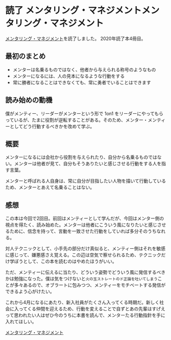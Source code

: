 # 読了 メンタリング・マネジメントメンタリング・マネジメント

[メンタリング・マネジメント](https://amzn.to/33rBK04)を読了しました。
2020年読了本4冊目。
	
## 最初のまとめ

* メンターは名乗るものではなく、他者から与えられる称号のようなもの
* メンターになるには、人の見本になるような行動をする
* 常に勝者になることはできなくても、常に勇者でいることはできます

## 読み始めの動機

僕がメンティー、リーダーがメンターという形で 1on1 をリーダーにやってもらっているが、たまに役割が逆転することがある。そのため、メンター・メンティーとしてどう行動するべきかを改めて学ぶ。

## 概要

メンターになるには会社から役割を与えられたり、自分から名乗るものではない。メンターは他者が見て、自分もそうありたいと感じさせる行動をする人を指す言葉。

メンターと呼ばれる人自身は、常に自分が目指したい人物を描いて行動しているため、メンターとあえて名乗ることはない。

## 感想

この本は今回で2回目。前回はメンティーとして学んだが、今回はメンター側の視点を得たく、読み始めた。メンターは他者にこういう風になりたいと感じさせるために、信念を持って、言動を一致させた行動をしていれば多分そのうちなれる。

対人テクニックとして、小手先の部分だけ真似ると、メンティー側はそれを敏感に感じって、嫌悪感さえ覚える。この辺は空気で察せられるため、テクニックだけ学ぼうとして、この本を読むのはやめたほうがいい。

ただ、メンティーに伝えるに当たり、どういう姿勢でどういう風に発信するべきかは勉強になった。僕は気をつけないと`火の玉ストレートのド正論を吐いてしまう`ことが多々あるので、オブラートに包みつつ、メンティーをモチベートする発信ができるよう心がけたい。

これから4月になるにあたり、新入社員がたくさん入ってくる時期だ。新しく社会に入ってくる仲間を迎えるため、行動を変えることで自ずとあの先輩はすげえって思われたい人はぜひ今のうちに本書を読んで、メンターたる行動指針を手に入れてほしい。

[メンタリング・マネジメント](https://amzn.to/33rBK04)